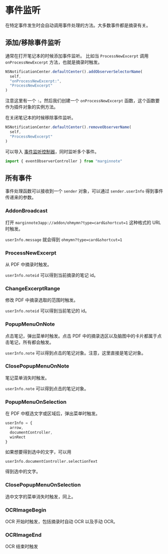 # 事件监听
在特定事件发生时会自动调用事件处理的方法。大多数事件都是摘录有关。

## 添加/移除事件监听
通常在打开笔记本的时候添加事件监听。 比如当 `ProcessNewExcerpt` 调用 `onProcessNewExcerpt` 方法，也就是摘录时触发。
```js
NSNotificationCenter.defaultCenter().addObserverSelectorName(
  self,
  "onProcessNewExcerpt:",
  "ProcessNewExcerpt"
)
```

注意这里有一个 `:`。然后我们创建一个 `onProcessNewExcerpt` 函数，这个函数要作为插件对象的实例方法。

在关闭笔记本的时候移除事件监听。

```js
NSNotificationCenter.defaultCenter().removeObserverName(
  self,
  "ProcessNewExcerpt"
)
```

可以导入 [事件监听控制器](../api/marginnote/dev.md#eventobservercontroller)，同时监听多个事件。
```ts
import { eventObserverController } from "marginnote"
```
## 所有事件
事件处理函数可以接收到一个 `sender` 对象，可以通过 `sender.userInfo` 得到事件传递来的参数。

### AddonBroadcast
打开 `marginnote3app://addon/ohmymn?type=card&shortcut=1` 这种格式的 URL 时触发。

`userInfo.message` 就会得到 `ohmymn?type=card&shortcut=1`

### ProcessNewExcerpt
从 PDF 中摘录时触发。

`userInfo.noteid` 可以得到当前摘录的笔记 id。
### ChangeExcerptRange
修改 PDF 中摘录选取的范围时触发。

`userInfo.noteid` 可以得到当前笔记的 id。


### PopupMenuOnNote
点击笔记，弹出菜单时触发。点击 PDF 中的摘录选区以及脑图中的卡片都属于点击笔记，所有都会触发。

`userInfo.note` 可以得到点击的笔记对象。注意，这里直接是笔记对象。
### ClosePopupMenuOnNote
笔记菜单消失时触发。

`userInfo.note` 可以得到点击的笔记对象。

### PopupMenuOnSelection
在 PDF 中框选文字或区域后，弹出菜单时触发。

```js
userInfo = {
  arrow,
  documentController,
  winRect
}
```

如果想要得到选中的文字，可以用

`userInfo.documentController.selectionText`

得到选中的文字。
### ClosePopupMenuOnSelection
选中文字的菜单消失时触发，同上。
### OCRImageBegin
OCR 开始时触发，包括摘录时自动 OCR 以及手动 OCR。
### OCRImageEnd
OCR 结束时触发